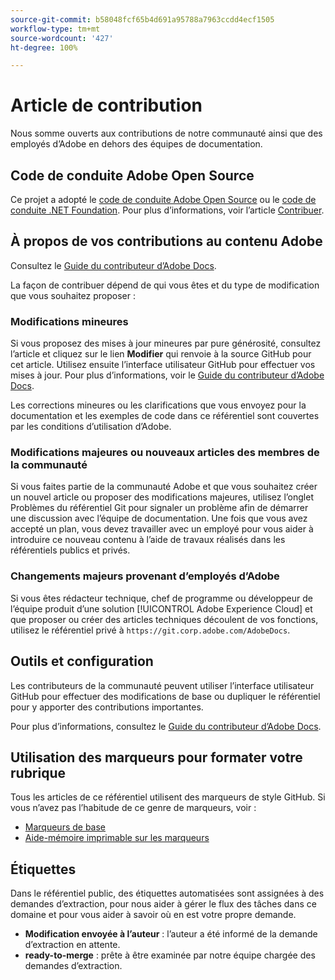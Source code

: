 ```yaml
---
source-git-commit: b58048fcf65b4d691a95788a7963ccdd4ecf1505
workflow-type: tm+mt
source-wordcount: '427'
ht-degree: 100%

---
```

# Article de contribution

Nous somme ouverts aux contributions de notre communauté ainsi que des employés d’Adobe en dehors des équipes de documentation.

## Code de conduite Adobe Open Source

Ce projet a adopté le [code de conduite Adobe Open Source](code-of-conduct.md) ou le [code de conduite .NET Foundation](https://dotnetfoundation.org/code-of-conduct). Pour plus d’informations, voir l’article [Contribuer](contributing.md).

## À propos de vos contributions au contenu Adobe

Consultez le [Guide du contributeur d’Adobe Docs](https://docs.adobe.com/help/fr/contributor/contributor-guide/introduction.html).

La façon de contribuer dépend de qui vous êtes et du type de modification que vous souhaitez proposer :

### Modifications mineures

Si vous proposez des mises à jour mineures par pure générosité, consultez l’article et cliquez sur le lien **Modifier** qui renvoie à la source GitHub pour cet article. Utilisez ensuite l’interface utilisateur GitHub pour effectuer vos mises à jour. Pour plus d’informations, voir le [Guide du contributeur d’Adobe Docs](https://docs.adobe.com/help/fr/contributor/contributor-guide/introduction.html).

Les corrections mineures ou les clarifications que vous envoyez pour la documentation et les exemples de code dans ce référentiel sont couvertes par les conditions d’utilisation d’Adobe.

### Modifications majeures ou nouveaux articles des membres de la communauté

Si vous faites partie de la communauté Adobe et que vous souhaitez créer un nouvel article ou proposer des modifications majeures, utilisez l’onglet Problèmes du référentiel Git pour signaler un problème afin de démarrer une discussion avec l’équipe de documentation. Une fois que vous avez accepté un plan, vous devez travailler avec un employé pour vous aider à introduire ce nouveau contenu à l’aide de travaux réalisés dans les référentiels publics et privés.

<!--
If you submit a pull request with significant changes to documentation and code examples, you'll see a message in the pull request asking you to submit an online contribution license agreement (CLA). We need you to complete the online form before we can review your pull request.
-->

### Changements majeurs provenant d’employés d’Adobe

Si vous êtes rédacteur technique, chef de programme ou développeur de l’équipe produit d’une solution [!UICONTROL Adobe Experience Cloud] et que proposer ou créer des articles techniques découlent de vos fonctions, utilisez le référentiel privé à `https://git.corp.adobe.com/AdobeDocs`.

<!--Employees from other parts of the Adobe world should use the public repo for minor updates.-->

## Outils et configuration

Les contributeurs de la communauté peuvent utiliser l’interface utilisateur GitHub pour effectuer des modifications de base ou dupliquer le référentiel pour y apporter des contributions importantes.

Pour plus d’informations, consultez le [Guide du contributeur d’Adobe Docs](https://docs.adobe.com/help/fr/contributor/contributor-guide/introduction.html).

## Utilisation des marqueurs pour formater votre rubrique

Tous les articles de ce référentiel utilisent des marqueurs de style GitHub. Si vous n’avez pas l’habitude de ce genre de marqueurs, voir :

* [Marqueurs de base](https://help.github.com/articles/getting-started-with-writing-and-formatting-on-github/)
* [Aide-mémoire imprimable sur les marqueurs](https://guides.github.com/pdfs/markdown-cheatsheet-online.pdf)

## Étiquettes

Dans le référentiel public, des étiquettes automatisées sont assignées à des demandes d’extraction, pour nous aider à gérer le flux des tâches dans ce domaine et pour vous aider à savoir où en est votre propre demande.

* **Modification envoyée à l’auteur** : l’auteur a été informé de la demande d’extraction en attente.
* **ready-to-merge** : prête à être examinée par notre équipe chargée des demandes d’extraction.
